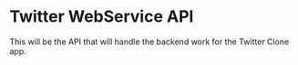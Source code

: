 # Twitter WebService API
This will be the API that will handle the backend work for the Twitter Clone app.
